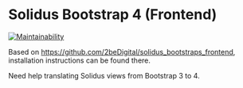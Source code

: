 # Solidus Bootstrap 4 (Frontend)

[![Maintainability](https://api.codeclimate.com/v1/badges/1b6d47389ba3416cb143/maintainability)](https://codeclimate.com/github/rickythefox/solidus_bootstrap_4_frontend/maintainability)

Based on https://github.com/2beDigital/solidus_bootstraps_frontend, installation instructions can be found there.

Need help translating Solidus views from Bootstrap 3 to 4.
